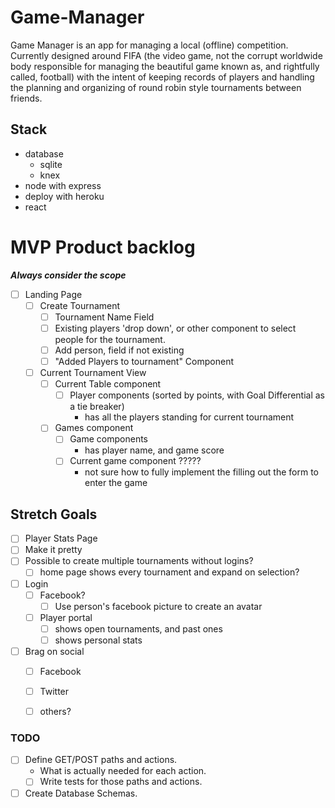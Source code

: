 # Game-Manager

Game Manager is an app for managing a local (offline) competition. Currently designed around FIFA (the video game, not the corrupt worldwide body responsible for managing the beautiful game known as, and rightfully called, football) with the intent of keeping records of players and handling the planning and organizing of round robin style tournaments between friends.

## Stack
  - database
    - sqlite
    - knex
  - node with express
  - deploy with heroku
  - react

# MVP Product backlog
  **_Always consider the scope_**
  - [ ] Landing Page
    - [ ] Create Tournament
      - [ ] Tournament Name Field
      - [ ] Existing players 'drop down', or other component to select people for the tournament.
      - [ ] Add person, field if not existing
      - [ ] "Added Players to tournament" Component
    - [ ] Current Tournament View
      - [ ] Current Table component
        - [ ] Player components (sorted by points, with Goal Differential as a tie breaker)
          - has all the players standing for current tournament
      - [ ] Games component
        - [ ] Game components
          - has player name, and game score
        - [ ] Current game component ?????
          - not sure how to fully implement the filling out the form to enter the game

## Stretch Goals

  - [ ] Player Stats Page
  - [ ] Make it pretty
  - [ ] Possible to create multiple tournaments without logins?
    - [ ] home page shows every tournament and expand on selection?
  - [ ] Login
    - [ ] Facebook?
      - [ ] Use person's facebook picture to create an avatar
    - [ ] Player portal
      - [ ] shows open tournaments, and past ones
      - [ ] shows personal stats
  - [ ] Brag on social
    - [ ] Facebook
    - [ ] Twitter
    - [ ] others?



### TODO
  - [ ] Define GET/POST paths and actions.
    - What is actually needed for each action.
    - [ ] Write tests for those paths and actions.
  - [ ] Create Database Schemas.
